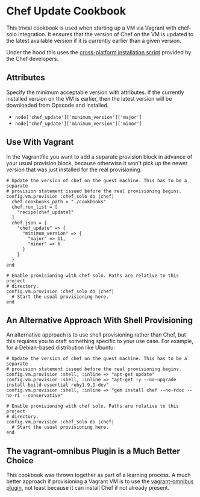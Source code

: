 # Chef Update Cookbook

This trivial cookbook is used when starting up a VM via Vagrant with chef-solo
integration. It ensures that the version of Chef on the VM is updated to the
latest available version if it is currently earlier than a given version.

Under the hood this uses the [cross-platform installation script][1] provided
by the Chef developers.

## Attributes

Specify the minimum acceptable version with attributes. If the currently
installed version on the VM is earlier, then the latest version will be
downloaded from Opscode and installed.

  * `node['chef_update']['minimum_version']['major']`
  * `node['chef_update']['minimum_version']['minor']`

## Use With Vagrant

In the Vagrantfile you want to add a separate provision block in advance of
your usual provision block, because otherwise it won't pick up the newer version
that was just installed for the real provisioning.

```
# Update the version of chef on the guest machine. This has to be a separate
# provision statement issued before the real provisioning begins.
config.vm.provision :chef_solo do |chef|
  chef.cookbooks_path = "./cookbooks"
  chef.run_list = [
    "recipe[chef_update]"
  ]
  chef.json = {
    "chef_update" => {
      "minimum_version" => {
        "major" => 11,
        "minor" => 6
      }
    }
  }
end

# Enable provisioning with chef solo. Paths are relative to this project
# directory.
config.vm.provision :chef_solo do |chef|
  # Start the usual provisioning here.
end
```

## An Alternative Approach With Shell Provisioning

An alternative approach is to use shell provisioning rather than Chef, but this
requires you to craft something specific to your use case. For example, for a
Debian-based distribution like Ubuntu:

```
# Update the version of chef on the guest machine. This has to be a separate
# provision statement issued before the real provisioning begins.
config.vm.provision :shell, :inline => "apt-get update"
config.vm.provision :shell, :inline => "apt-get -y --no-upgrade install build-essential ruby1.9.1-dev"
config.vm.provision :shell, :inline => "gem install chef --no-rdoc --no-ri --conservative"

# Enable provisioning with chef solo. Paths are relative to this project
# directory.
config.vm.provision :chef_solo do |chef|
  # Start the usual provisioning here.
end
```

## The vagrant-omnibus Plugin is a Much Better Choice

This cookbook was thrown together as part of a learning process. A much better
approach if provisioning a Vagrant VM is to use the [vagrant-omnibus plugin][2],
not least because it can install Chef if not already present.

[1]: http://www.getchef.com/chef/install/
[2]: https://github.com/schisamo/vagrant-omnibus
